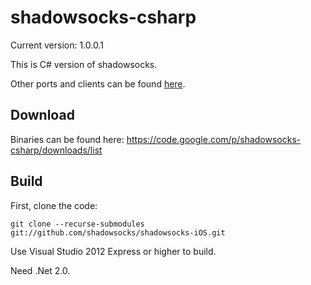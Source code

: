 shadowsocks-csharp
===========

Current version: 1.0.0.1

This is C# version of shadowsocks.

Other ports and clients can be found [here](https://github.com/clowwindy/shadowsocks/wiki/Ports-and-Clients).

Download
-----------

Binaries can be found here: https://code.google.com/p/shadowsocks-csharp/downloads/list

Build
-----------

First, clone the code:

    git clone --recurse-submodules git://github.com/shadowsocks/shadowsocks-iOS.git

Use Visual Studio 2012 Express or higher to build.

Need .Net 2.0.
